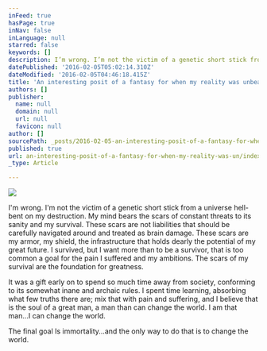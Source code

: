 ```yaml
---
inFeed: true
hasPage: true
inNav: false
inLanguage: null
starred: false
keywords: []
description: I’m wrong. I’m not the victim of a genetic short stick from a universe hell-bent on my destruction.
datePublished: '2016-02-05T05:02:14.310Z'
dateModified: '2016-02-05T04:46:18.415Z'
title: 'An interesting posit of a fantasy for when my reality was unbearable… '
authors: []
publisher:
  name: null
  domain: null
  url: null
  favicon: null
author: []
sourcePath: _posts/2016-02-05-an-interesting-posit-of-a-fantasy-for-when-my-reality-was-un.md
published: true
url: an-interesting-posit-of-a-fantasy-for-when-my-reality-was-un/index.html
_type: Article

---
```

![](https://the-grid-user-content.s3-us-west-2.amazonaws.com/14e8b968-cfac-40ce-a760-cb177674f05e.jpg)

I'm wrong. I'm not the victim of a genetic short stick from a universe hell-bent on my destruction. My mind bears the scars of constant threats to its sanity and my survival. These scars are not liabilities that should be carefully navigated around and treated as brain damage. These scars are my armor, my shield, the infrastructure that holds dearly the potential of my great future. I survived, but I want more than to be a survivor, that is too common a goal for the pain I suffered and my ambitions. The scars of my survival are the foundation for greatness. 

It was a gift early on to spend so much time away from society, conforming to its somewhat inane and archaic rules. I spent time learning, absorbing what few truths there are; mix that with pain and suffering, and I believe that is the soul of a great man, a man than can change the world. I am that man...I can change the world.

The final goal Is immortality...and the only way to do that is to change the world.